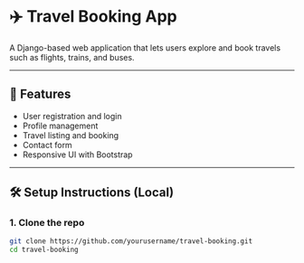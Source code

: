 # ✈️ Travel Booking App

A Django-based web application that lets users explore and book travels such as flights, trains, and buses.

---

## 🚀 Features

- User registration and login
- Profile management
- Travel listing and booking
- Contact form
- Responsive UI with Bootstrap

---

## 🛠️ Setup Instructions (Local)

### 1. Clone the repo
```bash
git clone https://github.com/yourusername/travel-booking.git
cd travel-booking
